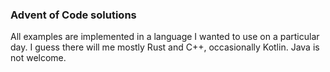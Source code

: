### Advent of Code solutions

All examples are implemented in a language I wanted to use on a particular day. I guess there will me mostly Rust and C++, occasionally Kotlin. Java is not welcome.
